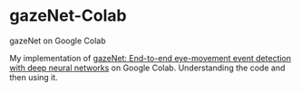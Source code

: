 # gazeNet-Colab
gazeNet on Google Colab

My implementation of [gazeNet: End-to-end eye-movement event detection with deep neural networks](https://github.com/r-zemblys/gazeNet#gazenet-end-to-end-eye-movement-event-detection-with-deep-neural-networks) on Google Colab. Understanding the code and then using it.

